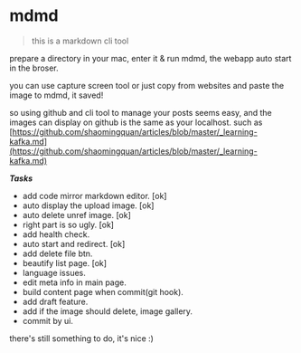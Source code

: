 # mdmd

> this is a markdown cli tool

prepare a directory in your mac, enter it & run mdmd, the webapp auto start in the broser.

you can use capture screen tool or just copy from websites and paste the image to mdmd, it saved!

so using github and cli tool to manage your posts seems easy, and the images can display on github is the same as your localhost. such as  [https://github.com/shaomingquan/articles/blob/master/_learning-kafka.md](https://github.com/shaomingquan/articles/blob/master/_learning-kafka.md)

***Tasks***
- add code mirror markdown editor. [ok]
- auto display the upload image. [ok]
- auto delete unref image. [ok]
- right part is so ugly. [ok]
- add health check.
- auto start and redirect. [ok]
- add delete file btn.
- beautify list page. [ok]
- language issues.
- edit meta info in main page.
- build content page when commit(git hook).
- add draft feature.
- add if the image should delete, image gallery.
- commit by ui.

there's still something to do, it's nice :)
